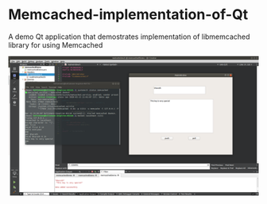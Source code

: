 # Memcached-implementation-of-Qt
A demo Qt application that demostrates implementation of libmemcached library for using Memcached

![demo screenshot](https://github.com/tbharathchandra/Memcached-implementation-of-Qt/blob/master/memcachedDemo.png)
